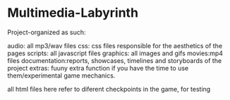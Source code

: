 # Multimedia-Labyrinth
Project-organized as such:

audio: all mp3/wav files
css: css files responsible for the aesthetics of the pages
scripts: all javascript files
graphics: all images and gifs
movies:mp4 files
documentation:reports, showcases, timelines and storyboards of the project
extras: fuuny extra function if you have the time to use them/experimental game mechanics.

all html files here refer to diferent checkpoints in the game, for testing



